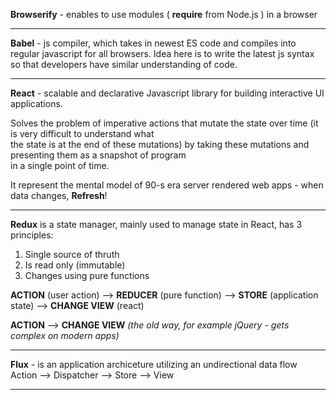 **Browserify** - enables to use modules ( **require** from Node.js ) in a browser

---

**Babel** - js compiler, which takes in newest ES code and compiles into regular javascript for all browsers.
Idea here is to write the latest js syntax so that developers have similar understanding of code.

---

**React** - scalable and declarative Javascript library for building interactive UI applications.

Solves the problem of imperative actions that mutate the state over time (it is very difficult to understand what   
the state is at the end of these mutations) by taking these mutations and presenting them as a snapshot of program   
in a single point of time.  

It represent the mental model of 90-s era server rendered web apps - when data changes, **Refresh**! 

---

**Redux** is a state manager, mainly used to manage state in React, has 3 principles:
1) Single source of thruth
2) Is read only (immutable)
3) Changes using pure functions

**ACTION** (user action) --> **REDUCER** (pure function) --> **STORE** (application state) --> **CHANGE VIEW** (react)

**ACTION** --> **CHANGE VIEW** *(the old way, for example jQuery - gets complex on modern apps)*

---

**Flux** - is an application archiceture utilizing an undirectional data flow  
Action --> Dispatcher --> Store --> View

---

